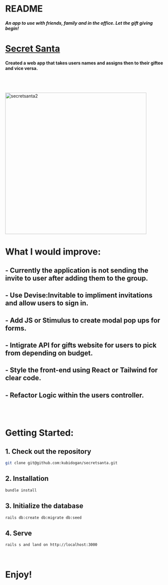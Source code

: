 # README
<h5>An app to use with friends, family and in the office. Let the gift giving begin! </h5>

<a href="#"><h1>Secret Santa</h1></a>

<h4>Created a web app that takes users names and assigns then to their giftee and vice versa. </h4>
<br>

<br>

<br>


<img width="450" alt="secretsanta2" src="http://g.recordit.co/6S7rvQDUAo.gif">



# What I would improve:

## - Currently the application is not sending the invite to user after adding them to the group.
## - Use Devise:Invitable to impliment invitations and allow users to sign in.
## - Add JS or Stimulus to create modal pop ups for forms.
## - Intigrate API for gifts website for users to pick from depending on budget.
## - Style the front-end using React or Tailwind for clear code.
## - Refactor Logic within the users controller.


<br>



<br>

# Getting Started:

## 1. Check out the repository
```sh
git clone git@github.com:kubidogan/secretsanta.git

```
## 2. Installation
```sh
bundle install
```
## 3. Initialize the database
```sh
rails db:create db:migrate db:seed
```
## 4. Serve
```sh
rails s and land on http://localhost:3000
```
<br>

# Enjoy!
